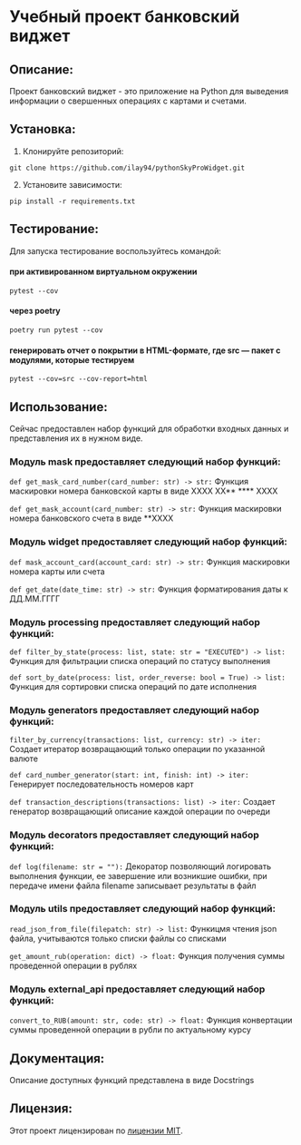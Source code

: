 # Учебный проект банковский виджет

## Описание:

Проект банковский виджет - это приложение на Python для выведения информации о свершенных операциях с картами и счетами.

## Установка:

1. Клонируйте репозиторий:
```
git clone https://github.com/ilay94/pythonSkyProWidget.git
```
2. Установите зависимости:
```
pip install -r requirements.txt
```
## Тестирование:
Для запуска тестирование воспользуйтесь командой:
#### при активированном виртуальном окружении
```
pytest --cov
```
#### через poetry
```
poetry run pytest --cov
```
#### генерировать отчет о покрытии в HTML-формате, где src — пакет c модулями, которые тестируем
```
pytest --cov=src --cov-report=html
```
## Использование:

Сейчас предоставлен набор функций для обработки входных данных и представления их в нужном виде.

### Модуль mask предоставляет следующий набор функций:
```def get_mask_card_number(card_number: str) -> str:```
Функция маскировки номера банковской карты в виде XXXX XX** **** XXXX

```def get_mask_account(card_number: str) -> str:```
Функция маскировки номера банковского счета в виде **XXXX

### Модуль widget предоставляет следующий набор функций:
```def mask_account_card(account_card: str) -> str:```
Функция маскировки номера карты или счета

```def get_date(date_time: str) -> str:```
Функция форматирования даты к ДД.ММ.ГГГГ

### Модуль processing предоставляет следующий набор функций:
```def filter_by_state(process: list, state: str = "EXECUTED") -> list:```
Функция для фильтрации списка операций по статусу выполнения

```def sort_by_date(process: list, order_reverse: bool = True) -> list:```
Функция для сортировки списка операций по дате исполнения

### Модуль generators предоставляет следующий набор функций:

```filter_by_currency(transactions: list, currency: str) -> iter:```
Создает итератор возвращающий только операции по указанной валюте

```def card_number_generator(start: int, finish: int) -> iter:```
Генерирует последовательность номеров карт

```def transaction_descriptions(transactions: list) -> iter:```
Создает генератор возвращающий описание каждой операции по очереди

### Модуль decorators предоставляет следующий набор функций:

```def log(filename: str = ""):```
Декоратор позволяющий логировать выполнения функции, ее завершение или возникшие ошибки, при передаче имени файла filename записывает результаты в файл

### Модуль utils предоставляет следующий набор функций:

```read_json_from_file(filepatch: str) -> list:```
Функицмя чтения json файла, учитываются только списки файлы со списками

```get_amount_rub(operation: dict) -> float:```
Функция получения суммы проведенной операции в рублях

### Модуль external_api предоставляет следующий набор функций:
```convert_to_RUB(amount: str, code: str) -> float:```
Функция конвертации суммы проведенной операции в рубли по актуальному курсу

## Документация:

Описание доступных функций представлена в виде Docstrings 

## Лицензия:

Этот проект лицензирован по [лицензии MIT](https://choosealicense.com/licenses/mit/).